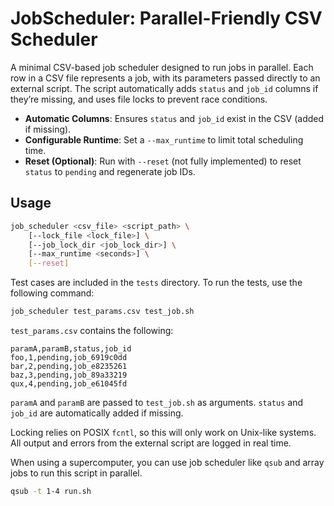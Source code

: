 # JobScheduler: Parallel-Friendly CSV Scheduler

A minimal CSV-based job scheduler designed to run jobs in parallel. Each row in a CSV file represents a job, with its parameters passed directly to an external script. The script automatically adds `status` and `job_id` columns if they’re missing, and uses file locks to prevent race conditions.

- **Automatic Columns**: Ensures `status` and `job_id` exist in the CSV (added if missing).
- **Configurable Runtime**: Set a `--max_runtime` to limit total scheduling time.
- **Reset (Optional)**: Run with `--reset` (not fully implemented) to reset `status` to `pending` and regenerate job IDs.

## Usage
```bash
job_scheduler <csv_file> <script_path> \
    [--lock_file <lock_file>] \
    [--job_lock_dir <job_lock_dir>] \
    [--max_runtime <seconds>] \
    [--reset]
```

Test cases are included in the `tests` directory. To run the tests, use the following command:
```bash
job_scheduler test_params.csv test_job.sh
```

`test_params.csv` contains the following:
```csv
paramA,paramB,status,job_id
foo,1,pending,job_6919c0dd
bar,2,pending,job_e8235261
baz,3,pending,job_89a33219
qux,4,pending,job_e61045fd
```

`paramA` and `paramB` are passed to `test_job.sh` as arguments.
`status` and `job_id` are automatically added if missing.

Locking relies on POSIX `fcntl`, so this will only work on Unix-like systems. All output and errors from the external script are logged in real time.

When using a supercomputer, you can use job scheduler like `qsub` and array jobs to run this script in parallel.

```bash
qsub -t 1-4 run.sh
```
